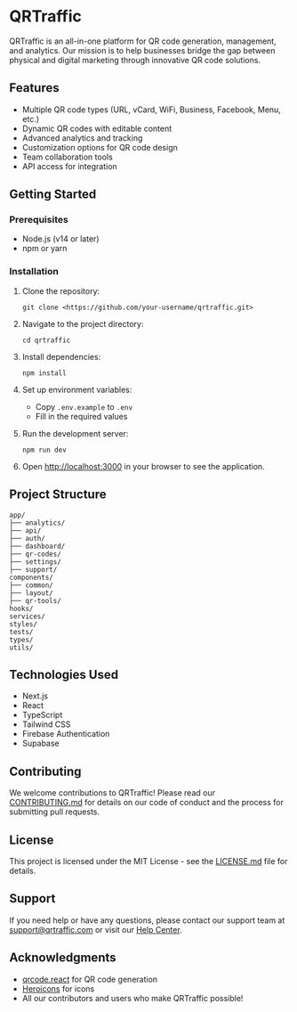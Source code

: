 # QRTraffic

QRTraffic is an all-in-one platform for QR code generation, management, and analytics. Our mission is to help businesses bridge the gap between physical and digital marketing through innovative QR code solutions.

## Features

- Multiple QR code types (URL, vCard, WiFi, Business, Facebook, Menu, etc.)
- Dynamic QR codes with editable content
- Advanced analytics and tracking
- Customization options for QR code design
- Team collaboration tools
- API access for integration

## Getting Started

### Prerequisites

- Node.js (v14 or later)
- npm or yarn

### Installation

1. Clone the repository:
    
    ```
    git clone <https://github.com/your-username/qrtraffic.git>
    
    ```
    
2. Navigate to the project directory:
    
    ```
    cd qrtraffic
    
    ```
    
3. Install dependencies:
    
    ```
    npm install
    
    ```
    
4. Set up environment variables:
    - Copy `.env.example` to `.env`
    - Fill in the required values
5. Run the development server:
    
    ```
    npm run dev
    
    ```
    
6. Open [http://localhost:3000](http://localhost:3000/) in your browser to see the application.

## Project Structure

```
app/
├── analytics/
├── api/
├── auth/
├── dashboard/
├── qr-codes/
├── settings/
├── support/
components/
├── common/
├── layout/
├── qr-tools/
hooks/
services/
styles/
tests/
types/
utils/

```

## Technologies Used

- Next.js
- React
- TypeScript
- Tailwind CSS
- Firebase Authentication
- Supabase

## Contributing

We welcome contributions to QRTraffic! Please read our [CONTRIBUTING.md](https://www.notion.so/CONTRIBUTING.md) for details on our code of conduct and the process for submitting pull requests.

## License

This project is licensed under the MIT License - see the [LICENSE.md](https://www.notion.so/LICENSE.md) file for details.

## Support

If you need help or have any questions, please contact our support team at [support@qrtraffic.com](mailto:support@qrtraffic.com) or visit our [Help Center](https://qrtraffic.com/help).

## Acknowledgments

- [qrcode.react](https://github.com/zpao/qrcode.react) for QR code generation
- [Heroicons](https://heroicons.com/) for icons
- All our contributors and users who make QRTraffic possible!